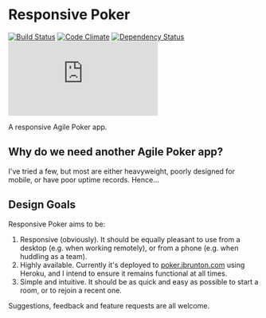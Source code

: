 # Responsive Poker

[![Build Status](https://travis-ci.org/jbrunton/responsive-poker.png)](https://travis-ci.org/jbrunton/responsive-poker)
[![Code Climate](https://codeclimate.com/github/jbrunton/responsive-poker/badges/gpa.svg)](https://codeclimate.com/github/jbrunton/responsive-poker)
[![Dependency Status](https://gemnasium.com/jbrunton/responsive-poker.svg)](https://gemnasium.com/jbrunton/responsive-poker)
[![Uptime](https://www.statuscake.com/App/button/index.php?Track=ti3MFK9J6X&Days=7&Design=5)](http://status.jbrunton.com)

A responsive Agile Poker app.

## Why do we need another Agile Poker app?

I've tried a few, but most are either heavyweight, poorly designed for mobile, or have poor uptime records.  Hence...

## Design Goals

Responsive Poker aims to be:

1. Responsive (obviously).  It should be equally pleasant to use from a desktop (e.g. when working remotely), or from a phone (e.g. when huddling as a team).
2. Highly available.  Currently it's deployed to [poker.jbrunton.com](http://poker.jbrunton.com) using Heroku, and I intend to ensure it remains functional at all times.
3. Simple and intuitive.  It should be as quick and easy as possible to start a room, or to rejoin a recent one.

Suggestions, feedback and feature requests are all welcome.
